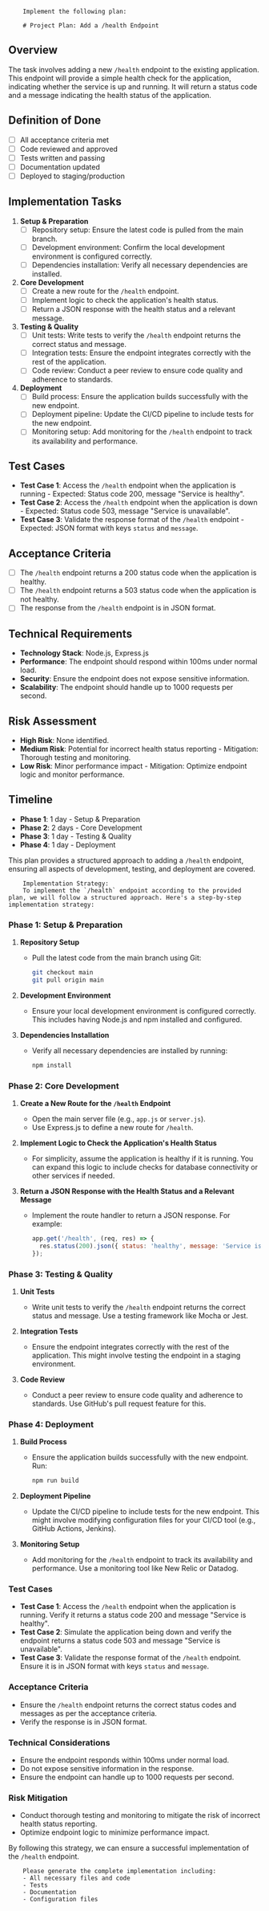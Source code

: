 
        Implement the following plan:
        
        # Project Plan: Add a /health Endpoint

## Overview
The task involves adding a new `/health` endpoint to the existing application. This endpoint will provide a simple health check for the application, indicating whether the service is up and running. It will return a status code and a message indicating the health status of the application.

## Definition of Done
- [ ] All acceptance criteria met
- [ ] Code reviewed and approved
- [ ] Tests written and passing
- [ ] Documentation updated
- [ ] Deployed to staging/production

## Implementation Tasks

1. **Setup & Preparation**
   - [ ] Repository setup: Ensure the latest code is pulled from the main branch.
   - [ ] Development environment: Confirm the local development environment is configured correctly.
   - [ ] Dependencies installation: Verify all necessary dependencies are installed.

2. **Core Development**
   - [ ] Create a new route for the `/health` endpoint.
   - [ ] Implement logic to check the application's health status.
   - [ ] Return a JSON response with the health status and a relevant message.

3. **Testing & Quality**
   - [ ] Unit tests: Write tests to verify the `/health` endpoint returns the correct status and message.
   - [ ] Integration tests: Ensure the endpoint integrates correctly with the rest of the application.
   - [ ] Code review: Conduct a peer review to ensure code quality and adherence to standards.

4. **Deployment**
   - [ ] Build process: Ensure the application builds successfully with the new endpoint.
   - [ ] Deployment pipeline: Update the CI/CD pipeline to include tests for the new endpoint.
   - [ ] Monitoring setup: Add monitoring for the `/health` endpoint to track its availability and performance.

## Test Cases
- **Test Case 1**: Access the `/health` endpoint when the application is running - Expected: Status code 200, message "Service is healthy".
- **Test Case 2**: Access the `/health` endpoint when the application is down - Expected: Status code 503, message "Service is unavailable".
- **Test Case 3**: Validate the response format of the `/health` endpoint - Expected: JSON format with keys `status` and `message`.

## Acceptance Criteria
- [ ] The `/health` endpoint returns a 200 status code when the application is healthy.
- [ ] The `/health` endpoint returns a 503 status code when the application is not healthy.
- [ ] The response from the `/health` endpoint is in JSON format.

## Technical Requirements
- **Technology Stack**: Node.js, Express.js
- **Performance**: The endpoint should respond within 100ms under normal load.
- **Security**: Ensure the endpoint does not expose sensitive information.
- **Scalability**: The endpoint should handle up to 1000 requests per second.

## Risk Assessment
- **High Risk**: None identified.
- **Medium Risk**: Potential for incorrect health status reporting - Mitigation: Thorough testing and monitoring.
- **Low Risk**: Minor performance impact - Mitigation: Optimize endpoint logic and monitor performance.

## Timeline
- **Phase 1**: 1 day - Setup & Preparation
- **Phase 2**: 2 days - Core Development
- **Phase 3**: 1 day - Testing & Quality
- **Phase 4**: 1 day - Deployment

This plan provides a structured approach to adding a `/health` endpoint, ensuring all aspects of development, testing, and deployment are covered.
        
        Implementation Strategy:
        To implement the `/health` endpoint according to the provided plan, we will follow a structured approach. Here's a step-by-step implementation strategy:

### Phase 1: Setup & Preparation

1. **Repository Setup**
   - Pull the latest code from the main branch using Git:
     ```bash
     git checkout main
     git pull origin main
     ```

2. **Development Environment**
   - Ensure your local development environment is configured correctly. This includes having Node.js and npm installed and configured.

3. **Dependencies Installation**
   - Verify all necessary dependencies are installed by running:
     ```bash
     npm install
     ```

### Phase 2: Core Development

1. **Create a New Route for the `/health` Endpoint**
   - Open the main server file (e.g., `app.js` or `server.js`).
   - Use Express.js to define a new route for `/health`.

2. **Implement Logic to Check the Application's Health Status**
   - For simplicity, assume the application is healthy if it is running. You can expand this logic to include checks for database connectivity or other services if needed.

3. **Return a JSON Response with the Health Status and a Relevant Message**
   - Implement the route handler to return a JSON response. For example:
     ```javascript
     app.get('/health', (req, res) => {
       res.status(200).json({ status: 'healthy', message: 'Service is healthy' });
     });
     ```

### Phase 3: Testing & Quality

1. **Unit Tests**
   - Write unit tests to verify the `/health` endpoint returns the correct status and message. Use a testing framework like Mocha or Jest.

2. **Integration Tests**
   - Ensure the endpoint integrates correctly with the rest of the application. This might involve testing the endpoint in a staging environment.

3. **Code Review**
   - Conduct a peer review to ensure code quality and adherence to standards. Use GitHub's pull request feature for this.

### Phase 4: Deployment

1. **Build Process**
   - Ensure the application builds successfully with the new endpoint. Run:
     ```bash
     npm run build
     ```

2. **Deployment Pipeline**
   - Update the CI/CD pipeline to include tests for the new endpoint. This might involve modifying configuration files for your CI/CD tool (e.g., GitHub Actions, Jenkins).

3. **Monitoring Setup**
   - Add monitoring for the `/health` endpoint to track its availability and performance. Use a monitoring tool like New Relic or Datadog.

### Test Cases

- **Test Case 1**: Access the `/health` endpoint when the application is running. Verify it returns a status code 200 and message "Service is healthy".
- **Test Case 2**: Simulate the application being down and verify the endpoint returns a status code 503 and message "Service is unavailable".
- **Test Case 3**: Validate the response format of the `/health` endpoint. Ensure it is in JSON format with keys `status` and `message`.

### Acceptance Criteria

- Ensure the `/health` endpoint returns the correct status codes and messages as per the acceptance criteria.
- Verify the response is in JSON format.

### Technical Considerations

- Ensure the endpoint responds within 100ms under normal load.
- Do not expose sensitive information in the response.
- Ensure the endpoint can handle up to 1000 requests per second.

### Risk Mitigation

- Conduct thorough testing and monitoring to mitigate the risk of incorrect health status reporting.
- Optimize endpoint logic to minimize performance impact.

By following this strategy, we can ensure a successful implementation of the `/health` endpoint.
        
        Please generate the complete implementation including:
        - All necessary files and code
        - Tests
        - Documentation
        - Configuration files
        